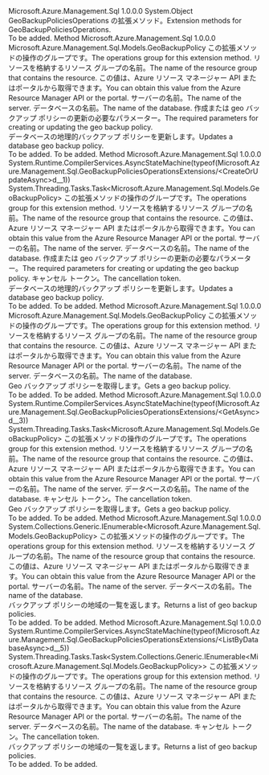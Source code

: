 <Type Name="GeoBackupPoliciesOperationsExtensions" FullName="Microsoft.Azure.Management.Sql.GeoBackupPoliciesOperationsExtensions">
  <TypeSignature Language="C#" Value="public static class GeoBackupPoliciesOperationsExtensions" />
  <TypeSignature Language="ILAsm" Value=".class public auto ansi abstract sealed beforefieldinit GeoBackupPoliciesOperationsExtensions extends System.Object" />
  <TypeSignature Language="DocId" Value="T:Microsoft.Azure.Management.Sql.GeoBackupPoliciesOperationsExtensions" />
  <TypeSignature Language="VB.NET" Value="Public Module GeoBackupPoliciesOperationsExtensions" />
  <TypeSignature Language="F#" Value="type GeoBackupPoliciesOperationsExtensions = class" />
  <AssemblyInfo>
    <AssemblyName>Microsoft.Azure.Management.Sql</AssemblyName>
    <AssemblyVersion>1.0.0.0</AssemblyVersion>
  </AssemblyInfo>
  <Base>
    <BaseTypeName>System.Object</BaseTypeName>
  </Base>
  <Interfaces />
  <Docs>
    <summary>
            <span data-ttu-id="33fb0-101">GeoBackupPoliciesOperations の拡張メソッド。</span><span class="sxs-lookup"><span data-stu-id="33fb0-101">Extension methods for GeoBackupPoliciesOperations.</span></span>
            </summary>
    <remarks>To be added.</remarks>
  </Docs>
  <Members>
    <Member MemberName="CreateOrUpdate">
      <MemberSignature Language="C#" Value="public static Microsoft.Azure.Management.Sql.Models.GeoBackupPolicy CreateOrUpdate (this Microsoft.Azure.Management.Sql.IGeoBackupPoliciesOperations operations, string resourceGroupName, string serverName, string databaseName, Microsoft.Azure.Management.Sql.Models.GeoBackupPolicy parameters);" />
      <MemberSignature Language="ILAsm" Value=".method public static hidebysig class Microsoft.Azure.Management.Sql.Models.GeoBackupPolicy CreateOrUpdate(class Microsoft.Azure.Management.Sql.IGeoBackupPoliciesOperations operations, string resourceGroupName, string serverName, string databaseName, class Microsoft.Azure.Management.Sql.Models.GeoBackupPolicy parameters) cil managed" />
      <MemberSignature Language="DocId" Value="M:Microsoft.Azure.Management.Sql.GeoBackupPoliciesOperationsExtensions.CreateOrUpdate(Microsoft.Azure.Management.Sql.IGeoBackupPoliciesOperations,System.String,System.String,System.String,Microsoft.Azure.Management.Sql.Models.GeoBackupPolicy)" />
      <MemberSignature Language="VB.NET" Value="&lt;Extension()&gt;&#xA;Public Function CreateOrUpdate (operations As IGeoBackupPoliciesOperations, resourceGroupName As String, serverName As String, databaseName As String, parameters As GeoBackupPolicy) As GeoBackupPolicy" />
      <MemberSignature Language="F#" Value="static member CreateOrUpdate : Microsoft.Azure.Management.Sql.IGeoBackupPoliciesOperations * string * string * string * Microsoft.Azure.Management.Sql.Models.GeoBackupPolicy -&gt; Microsoft.Azure.Management.Sql.Models.GeoBackupPolicy" Usage="Microsoft.Azure.Management.Sql.GeoBackupPoliciesOperationsExtensions.CreateOrUpdate (operations, resourceGroupName, serverName, databaseName, parameters)" />
      <MemberType>Method</MemberType>
      <AssemblyInfo>
        <AssemblyName>Microsoft.Azure.Management.Sql</AssemblyName>
        <AssemblyVersion>1.0.0.0</AssemblyVersion>
      </AssemblyInfo>
      <ReturnValue>
        <ReturnType>Microsoft.Azure.Management.Sql.Models.GeoBackupPolicy</ReturnType>
      </ReturnValue>
      <Parameters>
        <Parameter Name="operations" Type="Microsoft.Azure.Management.Sql.IGeoBackupPoliciesOperations" RefType="this" />
        <Parameter Name="resourceGroupName" Type="System.String" />
        <Parameter Name="serverName" Type="System.String" />
        <Parameter Name="databaseName" Type="System.String" />
        <Parameter Name="parameters" Type="Microsoft.Azure.Management.Sql.Models.GeoBackupPolicy" />
      </Parameters>
      <Docs>
        <param name="operations">
            <span data-ttu-id="33fb0-102">この拡張メソッドの操作のグループです。</span><span class="sxs-lookup"><span data-stu-id="33fb0-102">The operations group for this extension method.</span></span>
            </param>
        <param name="resourceGroupName">
            <span data-ttu-id="33fb0-103">リソースを格納するリソース グループの名前。</span><span class="sxs-lookup"><span data-stu-id="33fb0-103">The name of the resource group that contains the resource.</span></span> <span data-ttu-id="33fb0-104">この値は、Azure リソース マネージャー API またはポータルから取得できます。</span><span class="sxs-lookup"><span data-stu-id="33fb0-104">You can obtain this value from the Azure Resource Manager API or the portal.</span></span>
            </param>
        <param name="serverName">
            <span data-ttu-id="33fb0-105">サーバーの名前。</span><span class="sxs-lookup"><span data-stu-id="33fb0-105">The name of the server.</span></span>
            </param>
        <param name="databaseName">
            <span data-ttu-id="33fb0-106">データベースの名前。</span><span class="sxs-lookup"><span data-stu-id="33fb0-106">The name of the database.</span></span>
            </param>
        <param name="parameters">
            <span data-ttu-id="33fb0-107">作成または geo バックアップ ポリシーの更新の必要なパラメーター。</span><span class="sxs-lookup"><span data-stu-id="33fb0-107">The required parameters for creating or updating the geo backup policy.</span></span>
            </param>
        <summary>
            <span data-ttu-id="33fb0-108">データベースの地理的バックアップ ポリシーを更新します。</span><span class="sxs-lookup"><span data-stu-id="33fb0-108">Updates a database geo backup policy.</span></span>
            </summary>
        <returns>To be added.</returns>
        <remarks>To be added.</remarks>
      </Docs>
    </Member>
    <Member MemberName="CreateOrUpdateAsync">
      <MemberSignature Language="C#" Value="public static System.Threading.Tasks.Task&lt;Microsoft.Azure.Management.Sql.Models.GeoBackupPolicy&gt; CreateOrUpdateAsync (this Microsoft.Azure.Management.Sql.IGeoBackupPoliciesOperations operations, string resourceGroupName, string serverName, string databaseName, Microsoft.Azure.Management.Sql.Models.GeoBackupPolicy parameters, System.Threading.CancellationToken cancellationToken = null);" />
      <MemberSignature Language="ILAsm" Value=".method public static hidebysig class System.Threading.Tasks.Task`1&lt;class Microsoft.Azure.Management.Sql.Models.GeoBackupPolicy&gt; CreateOrUpdateAsync(class Microsoft.Azure.Management.Sql.IGeoBackupPoliciesOperations operations, string resourceGroupName, string serverName, string databaseName, class Microsoft.Azure.Management.Sql.Models.GeoBackupPolicy parameters, valuetype System.Threading.CancellationToken cancellationToken) cil managed" />
      <MemberSignature Language="DocId" Value="M:Microsoft.Azure.Management.Sql.GeoBackupPoliciesOperationsExtensions.CreateOrUpdateAsync(Microsoft.Azure.Management.Sql.IGeoBackupPoliciesOperations,System.String,System.String,System.String,Microsoft.Azure.Management.Sql.Models.GeoBackupPolicy,System.Threading.CancellationToken)" />
      <MemberSignature Language="F#" Value="static member CreateOrUpdateAsync : Microsoft.Azure.Management.Sql.IGeoBackupPoliciesOperations * string * string * string * Microsoft.Azure.Management.Sql.Models.GeoBackupPolicy * System.Threading.CancellationToken -&gt; System.Threading.Tasks.Task&lt;Microsoft.Azure.Management.Sql.Models.GeoBackupPolicy&gt;" Usage="Microsoft.Azure.Management.Sql.GeoBackupPoliciesOperationsExtensions.CreateOrUpdateAsync (operations, resourceGroupName, serverName, databaseName, parameters, cancellationToken)" />
      <MemberType>Method</MemberType>
      <AssemblyInfo>
        <AssemblyName>Microsoft.Azure.Management.Sql</AssemblyName>
        <AssemblyVersion>1.0.0.0</AssemblyVersion>
      </AssemblyInfo>
      <Attributes>
        <Attribute>
          <AttributeName>System.Runtime.CompilerServices.AsyncStateMachine(typeof(Microsoft.Azure.Management.Sql.GeoBackupPoliciesOperationsExtensions/&lt;CreateOrUpdateAsync&gt;d__1))</AttributeName>
        </Attribute>
      </Attributes>
      <ReturnValue>
        <ReturnType>System.Threading.Tasks.Task&lt;Microsoft.Azure.Management.Sql.Models.GeoBackupPolicy&gt;</ReturnType>
      </ReturnValue>
      <Parameters>
        <Parameter Name="operations" Type="Microsoft.Azure.Management.Sql.IGeoBackupPoliciesOperations" RefType="this" />
        <Parameter Name="resourceGroupName" Type="System.String" />
        <Parameter Name="serverName" Type="System.String" />
        <Parameter Name="databaseName" Type="System.String" />
        <Parameter Name="parameters" Type="Microsoft.Azure.Management.Sql.Models.GeoBackupPolicy" />
        <Parameter Name="cancellationToken" Type="System.Threading.CancellationToken" />
      </Parameters>
      <Docs>
        <param name="operations">
            <span data-ttu-id="33fb0-109">この拡張メソッドの操作のグループです。</span><span class="sxs-lookup"><span data-stu-id="33fb0-109">The operations group for this extension method.</span></span>
            </param>
        <param name="resourceGroupName">
            <span data-ttu-id="33fb0-110">リソースを格納するリソース グループの名前。</span><span class="sxs-lookup"><span data-stu-id="33fb0-110">The name of the resource group that contains the resource.</span></span> <span data-ttu-id="33fb0-111">この値は、Azure リソース マネージャー API またはポータルから取得できます。</span><span class="sxs-lookup"><span data-stu-id="33fb0-111">You can obtain this value from the Azure Resource Manager API or the portal.</span></span>
            </param>
        <param name="serverName">
            <span data-ttu-id="33fb0-112">サーバーの名前。</span><span class="sxs-lookup"><span data-stu-id="33fb0-112">The name of the server.</span></span>
            </param>
        <param name="databaseName">
            <span data-ttu-id="33fb0-113">データベースの名前。</span><span class="sxs-lookup"><span data-stu-id="33fb0-113">The name of the database.</span></span>
            </param>
        <param name="parameters">
            <span data-ttu-id="33fb0-114">作成または geo バックアップ ポリシーの更新の必要なパラメーター。</span><span class="sxs-lookup"><span data-stu-id="33fb0-114">The required parameters for creating or updating the geo backup policy.</span></span>
            </param>
        <param name="cancellationToken">
            <span data-ttu-id="33fb0-115">キャンセル トークン。</span><span class="sxs-lookup"><span data-stu-id="33fb0-115">The cancellation token.</span></span>
            </param>
        <summary>
            <span data-ttu-id="33fb0-116">データベースの地理的バックアップ ポリシーを更新します。</span><span class="sxs-lookup"><span data-stu-id="33fb0-116">Updates a database geo backup policy.</span></span>
            </summary>
        <returns>To be added.</returns>
        <remarks>To be added.</remarks>
      </Docs>
    </Member>
    <Member MemberName="Get">
      <MemberSignature Language="C#" Value="public static Microsoft.Azure.Management.Sql.Models.GeoBackupPolicy Get (this Microsoft.Azure.Management.Sql.IGeoBackupPoliciesOperations operations, string resourceGroupName, string serverName, string databaseName);" />
      <MemberSignature Language="ILAsm" Value=".method public static hidebysig class Microsoft.Azure.Management.Sql.Models.GeoBackupPolicy Get(class Microsoft.Azure.Management.Sql.IGeoBackupPoliciesOperations operations, string resourceGroupName, string serverName, string databaseName) cil managed" />
      <MemberSignature Language="DocId" Value="M:Microsoft.Azure.Management.Sql.GeoBackupPoliciesOperationsExtensions.Get(Microsoft.Azure.Management.Sql.IGeoBackupPoliciesOperations,System.String,System.String,System.String)" />
      <MemberSignature Language="VB.NET" Value="&lt;Extension()&gt;&#xA;Public Function Get (operations As IGeoBackupPoliciesOperations, resourceGroupName As String, serverName As String, databaseName As String) As GeoBackupPolicy" />
      <MemberSignature Language="F#" Value="static member Get : Microsoft.Azure.Management.Sql.IGeoBackupPoliciesOperations * string * string * string -&gt; Microsoft.Azure.Management.Sql.Models.GeoBackupPolicy" Usage="Microsoft.Azure.Management.Sql.GeoBackupPoliciesOperationsExtensions.Get (operations, resourceGroupName, serverName, databaseName)" />
      <MemberType>Method</MemberType>
      <AssemblyInfo>
        <AssemblyName>Microsoft.Azure.Management.Sql</AssemblyName>
        <AssemblyVersion>1.0.0.0</AssemblyVersion>
      </AssemblyInfo>
      <ReturnValue>
        <ReturnType>Microsoft.Azure.Management.Sql.Models.GeoBackupPolicy</ReturnType>
      </ReturnValue>
      <Parameters>
        <Parameter Name="operations" Type="Microsoft.Azure.Management.Sql.IGeoBackupPoliciesOperations" RefType="this" />
        <Parameter Name="resourceGroupName" Type="System.String" />
        <Parameter Name="serverName" Type="System.String" />
        <Parameter Name="databaseName" Type="System.String" />
      </Parameters>
      <Docs>
        <param name="operations">
            <span data-ttu-id="33fb0-117">この拡張メソッドの操作のグループです。</span><span class="sxs-lookup"><span data-stu-id="33fb0-117">The operations group for this extension method.</span></span>
            </param>
        <param name="resourceGroupName">
            <span data-ttu-id="33fb0-118">リソースを格納するリソース グループの名前。</span><span class="sxs-lookup"><span data-stu-id="33fb0-118">The name of the resource group that contains the resource.</span></span> <span data-ttu-id="33fb0-119">この値は、Azure リソース マネージャー API またはポータルから取得できます。</span><span class="sxs-lookup"><span data-stu-id="33fb0-119">You can obtain this value from the Azure Resource Manager API or the portal.</span></span>
            </param>
        <param name="serverName">
            <span data-ttu-id="33fb0-120">サーバーの名前。</span><span class="sxs-lookup"><span data-stu-id="33fb0-120">The name of the server.</span></span>
            </param>
        <param name="databaseName">
            <span data-ttu-id="33fb0-121">データベースの名前。</span><span class="sxs-lookup"><span data-stu-id="33fb0-121">The name of the database.</span></span>
            </param>
        <summary>
            <span data-ttu-id="33fb0-122">Geo バックアップ ポリシーを取得します。</span><span class="sxs-lookup"><span data-stu-id="33fb0-122">Gets a geo backup policy.</span></span>
            </summary>
        <returns>To be added.</returns>
        <remarks>To be added.</remarks>
      </Docs>
    </Member>
    <Member MemberName="GetAsync">
      <MemberSignature Language="C#" Value="public static System.Threading.Tasks.Task&lt;Microsoft.Azure.Management.Sql.Models.GeoBackupPolicy&gt; GetAsync (this Microsoft.Azure.Management.Sql.IGeoBackupPoliciesOperations operations, string resourceGroupName, string serverName, string databaseName, System.Threading.CancellationToken cancellationToken = null);" />
      <MemberSignature Language="ILAsm" Value=".method public static hidebysig class System.Threading.Tasks.Task`1&lt;class Microsoft.Azure.Management.Sql.Models.GeoBackupPolicy&gt; GetAsync(class Microsoft.Azure.Management.Sql.IGeoBackupPoliciesOperations operations, string resourceGroupName, string serverName, string databaseName, valuetype System.Threading.CancellationToken cancellationToken) cil managed" />
      <MemberSignature Language="DocId" Value="M:Microsoft.Azure.Management.Sql.GeoBackupPoliciesOperationsExtensions.GetAsync(Microsoft.Azure.Management.Sql.IGeoBackupPoliciesOperations,System.String,System.String,System.String,System.Threading.CancellationToken)" />
      <MemberSignature Language="F#" Value="static member GetAsync : Microsoft.Azure.Management.Sql.IGeoBackupPoliciesOperations * string * string * string * System.Threading.CancellationToken -&gt; System.Threading.Tasks.Task&lt;Microsoft.Azure.Management.Sql.Models.GeoBackupPolicy&gt;" Usage="Microsoft.Azure.Management.Sql.GeoBackupPoliciesOperationsExtensions.GetAsync (operations, resourceGroupName, serverName, databaseName, cancellationToken)" />
      <MemberType>Method</MemberType>
      <AssemblyInfo>
        <AssemblyName>Microsoft.Azure.Management.Sql</AssemblyName>
        <AssemblyVersion>1.0.0.0</AssemblyVersion>
      </AssemblyInfo>
      <Attributes>
        <Attribute>
          <AttributeName>System.Runtime.CompilerServices.AsyncStateMachine(typeof(Microsoft.Azure.Management.Sql.GeoBackupPoliciesOperationsExtensions/&lt;GetAsync&gt;d__3))</AttributeName>
        </Attribute>
      </Attributes>
      <ReturnValue>
        <ReturnType>System.Threading.Tasks.Task&lt;Microsoft.Azure.Management.Sql.Models.GeoBackupPolicy&gt;</ReturnType>
      </ReturnValue>
      <Parameters>
        <Parameter Name="operations" Type="Microsoft.Azure.Management.Sql.IGeoBackupPoliciesOperations" RefType="this" />
        <Parameter Name="resourceGroupName" Type="System.String" />
        <Parameter Name="serverName" Type="System.String" />
        <Parameter Name="databaseName" Type="System.String" />
        <Parameter Name="cancellationToken" Type="System.Threading.CancellationToken" />
      </Parameters>
      <Docs>
        <param name="operations">
            <span data-ttu-id="33fb0-123">この拡張メソッドの操作のグループです。</span><span class="sxs-lookup"><span data-stu-id="33fb0-123">The operations group for this extension method.</span></span>
            </param>
        <param name="resourceGroupName">
            <span data-ttu-id="33fb0-124">リソースを格納するリソース グループの名前。</span><span class="sxs-lookup"><span data-stu-id="33fb0-124">The name of the resource group that contains the resource.</span></span> <span data-ttu-id="33fb0-125">この値は、Azure リソース マネージャー API またはポータルから取得できます。</span><span class="sxs-lookup"><span data-stu-id="33fb0-125">You can obtain this value from the Azure Resource Manager API or the portal.</span></span>
            </param>
        <param name="serverName">
            <span data-ttu-id="33fb0-126">サーバーの名前。</span><span class="sxs-lookup"><span data-stu-id="33fb0-126">The name of the server.</span></span>
            </param>
        <param name="databaseName">
            <span data-ttu-id="33fb0-127">データベースの名前。</span><span class="sxs-lookup"><span data-stu-id="33fb0-127">The name of the database.</span></span>
            </param>
        <param name="cancellationToken">
            <span data-ttu-id="33fb0-128">キャンセル トークン。</span><span class="sxs-lookup"><span data-stu-id="33fb0-128">The cancellation token.</span></span>
            </param>
        <summary>
            <span data-ttu-id="33fb0-129">Geo バックアップ ポリシーを取得します。</span><span class="sxs-lookup"><span data-stu-id="33fb0-129">Gets a geo backup policy.</span></span>
            </summary>
        <returns>To be added.</returns>
        <remarks>To be added.</remarks>
      </Docs>
    </Member>
    <Member MemberName="ListByDatabase">
      <MemberSignature Language="C#" Value="public static System.Collections.Generic.IEnumerable&lt;Microsoft.Azure.Management.Sql.Models.GeoBackupPolicy&gt; ListByDatabase (this Microsoft.Azure.Management.Sql.IGeoBackupPoliciesOperations operations, string resourceGroupName, string serverName, string databaseName);" />
      <MemberSignature Language="ILAsm" Value=".method public static hidebysig class System.Collections.Generic.IEnumerable`1&lt;class Microsoft.Azure.Management.Sql.Models.GeoBackupPolicy&gt; ListByDatabase(class Microsoft.Azure.Management.Sql.IGeoBackupPoliciesOperations operations, string resourceGroupName, string serverName, string databaseName) cil managed" />
      <MemberSignature Language="DocId" Value="M:Microsoft.Azure.Management.Sql.GeoBackupPoliciesOperationsExtensions.ListByDatabase(Microsoft.Azure.Management.Sql.IGeoBackupPoliciesOperations,System.String,System.String,System.String)" />
      <MemberSignature Language="VB.NET" Value="&lt;Extension()&gt;&#xA;Public Function ListByDatabase (operations As IGeoBackupPoliciesOperations, resourceGroupName As String, serverName As String, databaseName As String) As IEnumerable(Of GeoBackupPolicy)" />
      <MemberSignature Language="F#" Value="static member ListByDatabase : Microsoft.Azure.Management.Sql.IGeoBackupPoliciesOperations * string * string * string -&gt; seq&lt;Microsoft.Azure.Management.Sql.Models.GeoBackupPolicy&gt;" Usage="Microsoft.Azure.Management.Sql.GeoBackupPoliciesOperationsExtensions.ListByDatabase (operations, resourceGroupName, serverName, databaseName)" />
      <MemberType>Method</MemberType>
      <AssemblyInfo>
        <AssemblyName>Microsoft.Azure.Management.Sql</AssemblyName>
        <AssemblyVersion>1.0.0.0</AssemblyVersion>
      </AssemblyInfo>
      <ReturnValue>
        <ReturnType>System.Collections.Generic.IEnumerable&lt;Microsoft.Azure.Management.Sql.Models.GeoBackupPolicy&gt;</ReturnType>
      </ReturnValue>
      <Parameters>
        <Parameter Name="operations" Type="Microsoft.Azure.Management.Sql.IGeoBackupPoliciesOperations" RefType="this" />
        <Parameter Name="resourceGroupName" Type="System.String" />
        <Parameter Name="serverName" Type="System.String" />
        <Parameter Name="databaseName" Type="System.String" />
      </Parameters>
      <Docs>
        <param name="operations">
            <span data-ttu-id="33fb0-130">この拡張メソッドの操作のグループです。</span><span class="sxs-lookup"><span data-stu-id="33fb0-130">The operations group for this extension method.</span></span>
            </param>
        <param name="resourceGroupName">
            <span data-ttu-id="33fb0-131">リソースを格納するリソース グループの名前。</span><span class="sxs-lookup"><span data-stu-id="33fb0-131">The name of the resource group that contains the resource.</span></span> <span data-ttu-id="33fb0-132">この値は、Azure リソース マネージャー API またはポータルから取得できます。</span><span class="sxs-lookup"><span data-stu-id="33fb0-132">You can obtain this value from the Azure Resource Manager API or the portal.</span></span>
            </param>
        <param name="serverName">
            <span data-ttu-id="33fb0-133">サーバーの名前。</span><span class="sxs-lookup"><span data-stu-id="33fb0-133">The name of the server.</span></span>
            </param>
        <param name="databaseName">
            <span data-ttu-id="33fb0-134">データベースの名前。</span><span class="sxs-lookup"><span data-stu-id="33fb0-134">The name of the database.</span></span>
            </param>
        <summary>
            <span data-ttu-id="33fb0-135">バックアップ ポリシーの地域の一覧を返します。</span><span class="sxs-lookup"><span data-stu-id="33fb0-135">Returns a list of geo backup policies.</span></span>
            </summary>
        <returns>To be added.</returns>
        <remarks>To be added.</remarks>
      </Docs>
    </Member>
    <Member MemberName="ListByDatabaseAsync">
      <MemberSignature Language="C#" Value="public static System.Threading.Tasks.Task&lt;System.Collections.Generic.IEnumerable&lt;Microsoft.Azure.Management.Sql.Models.GeoBackupPolicy&gt;&gt; ListByDatabaseAsync (this Microsoft.Azure.Management.Sql.IGeoBackupPoliciesOperations operations, string resourceGroupName, string serverName, string databaseName, System.Threading.CancellationToken cancellationToken = null);" />
      <MemberSignature Language="ILAsm" Value=".method public static hidebysig class System.Threading.Tasks.Task`1&lt;class System.Collections.Generic.IEnumerable`1&lt;class Microsoft.Azure.Management.Sql.Models.GeoBackupPolicy&gt;&gt; ListByDatabaseAsync(class Microsoft.Azure.Management.Sql.IGeoBackupPoliciesOperations operations, string resourceGroupName, string serverName, string databaseName, valuetype System.Threading.CancellationToken cancellationToken) cil managed" />
      <MemberSignature Language="DocId" Value="M:Microsoft.Azure.Management.Sql.GeoBackupPoliciesOperationsExtensions.ListByDatabaseAsync(Microsoft.Azure.Management.Sql.IGeoBackupPoliciesOperations,System.String,System.String,System.String,System.Threading.CancellationToken)" />
      <MemberSignature Language="F#" Value="static member ListByDatabaseAsync : Microsoft.Azure.Management.Sql.IGeoBackupPoliciesOperations * string * string * string * System.Threading.CancellationToken -&gt; System.Threading.Tasks.Task&lt;seq&lt;Microsoft.Azure.Management.Sql.Models.GeoBackupPolicy&gt;&gt;" Usage="Microsoft.Azure.Management.Sql.GeoBackupPoliciesOperationsExtensions.ListByDatabaseAsync (operations, resourceGroupName, serverName, databaseName, cancellationToken)" />
      <MemberType>Method</MemberType>
      <AssemblyInfo>
        <AssemblyName>Microsoft.Azure.Management.Sql</AssemblyName>
        <AssemblyVersion>1.0.0.0</AssemblyVersion>
      </AssemblyInfo>
      <Attributes>
        <Attribute>
          <AttributeName>System.Runtime.CompilerServices.AsyncStateMachine(typeof(Microsoft.Azure.Management.Sql.GeoBackupPoliciesOperationsExtensions/&lt;ListByDatabaseAsync&gt;d__5))</AttributeName>
        </Attribute>
      </Attributes>
      <ReturnValue>
        <ReturnType>System.Threading.Tasks.Task&lt;System.Collections.Generic.IEnumerable&lt;Microsoft.Azure.Management.Sql.Models.GeoBackupPolicy&gt;&gt;</ReturnType>
      </ReturnValue>
      <Parameters>
        <Parameter Name="operations" Type="Microsoft.Azure.Management.Sql.IGeoBackupPoliciesOperations" RefType="this" />
        <Parameter Name="resourceGroupName" Type="System.String" />
        <Parameter Name="serverName" Type="System.String" />
        <Parameter Name="databaseName" Type="System.String" />
        <Parameter Name="cancellationToken" Type="System.Threading.CancellationToken" />
      </Parameters>
      <Docs>
        <param name="operations">
            <span data-ttu-id="33fb0-136">この拡張メソッドの操作のグループです。</span><span class="sxs-lookup"><span data-stu-id="33fb0-136">The operations group for this extension method.</span></span>
            </param>
        <param name="resourceGroupName">
            <span data-ttu-id="33fb0-137">リソースを格納するリソース グループの名前。</span><span class="sxs-lookup"><span data-stu-id="33fb0-137">The name of the resource group that contains the resource.</span></span> <span data-ttu-id="33fb0-138">この値は、Azure リソース マネージャー API またはポータルから取得できます。</span><span class="sxs-lookup"><span data-stu-id="33fb0-138">You can obtain this value from the Azure Resource Manager API or the portal.</span></span>
            </param>
        <param name="serverName">
            <span data-ttu-id="33fb0-139">サーバーの名前。</span><span class="sxs-lookup"><span data-stu-id="33fb0-139">The name of the server.</span></span>
            </param>
        <param name="databaseName">
            <span data-ttu-id="33fb0-140">データベースの名前。</span><span class="sxs-lookup"><span data-stu-id="33fb0-140">The name of the database.</span></span>
            </param>
        <param name="cancellationToken">
            <span data-ttu-id="33fb0-141">キャンセル トークン。</span><span class="sxs-lookup"><span data-stu-id="33fb0-141">The cancellation token.</span></span>
            </param>
        <summary>
            <span data-ttu-id="33fb0-142">バックアップ ポリシーの地域の一覧を返します。</span><span class="sxs-lookup"><span data-stu-id="33fb0-142">Returns a list of geo backup policies.</span></span>
            </summary>
        <returns>To be added.</returns>
        <remarks>To be added.</remarks>
      </Docs>
    </Member>
  </Members>
</Type>